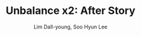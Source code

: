 --- 
slug: "unbalance-x2-after-story"
title: "Unbalance x2: After Story"
publishdate: "2018-12-15"
src: "https://365manga.net/manga/unbalance-x2-after-story"
author: "Lim Dall-young, Soo Hyun Lee"
image: "https://data.365manga.net/images/thumbnails/32767-unbalance-x2-after-story.jpg"
tags: ["Adult","Comedy","Drama","Ecchi","School life","Seinen"]
chapters: ["Chapter 28: A Short Vacation (2) ","Chapter 27: A Short Vacation ","Chapter 26: Nah Hae-young's Position (2) ","Chapter 25: Nah Hae-young's Position ","Chapter 24 ","Chapter 23: That's What I Like About You ","Chapter 22: The Scenery In Front Of Them ","Chapter 21: Hae-young's Heart ","Chapter 20 ","Chapter 19: Please Become My Girlfriend! ","Chapter 18: Seonsaeng-nim's Heart ","Chapter 17: Show Them To Me ","Chapter 16: I Promise ","Chapter 15 ","Chapter 14 ","Chapter 13 ","Chapter 12 ","Chapter 11 ","Chapter 10 ","Chapter 9 ","Chapter 8 ","Chapter 7 ","Chapter 6 ","Chapter 5 ","Chapter 4 ","Chapter 3 ","Chapter 2 ","Chapter 1"]
chapterlinks: ["https://365manga.net/unbalance-x2-after-story/chapter-28.html","https://365manga.net/unbalance-x2-after-story/chapter-27.html","https://365manga.net/unbalance-x2-after-story/chapter-26.html","https://365manga.net/unbalance-x2-after-story/chapter-25.html","https://365manga.net/unbalance-x2-after-story/chapter-24.html","https://365manga.net/unbalance-x2-after-story/chapter-23.html","https://365manga.net/unbalance-x2-after-story/chapter-22.html","https://365manga.net/unbalance-x2-after-story/chapter-21.html","https://365manga.net/unbalance-x2-after-story/chapter-20.html","https://365manga.net/unbalance-x2-after-story/chapter-19.html","https://365manga.net/unbalance-x2-after-story/chapter-18.html","https://365manga.net/unbalance-x2-after-story/chapter-17.html","https://365manga.net/unbalance-x2-after-story/chapter-16.html","https://365manga.net/unbalance-x2-after-story/chapter-15.html","https://365manga.net/unbalance-x2-after-story/chapter-14.html","https://365manga.net/unbalance-x2-after-story/chapter-13.html","https://365manga.net/unbalance-x2-after-story/chapter-12.html","https://365manga.net/unbalance-x2-after-story/chapter-11.html","https://365manga.net/unbalance-x2-after-story/chapter-10.html","https://365manga.net/unbalance-x2-after-story/chapter-9.html","https://365manga.net/unbalance-x2-after-story/chapter-8.html","https://365manga.net/unbalance-x2-after-story/chapter-7.html","https://365manga.net/unbalance-x2-after-story/chapter-6.html","https://365manga.net/unbalance-x2-after-story/chapter-5.html","https://365manga.net/unbalance-x2-after-story/chapter-4.html","https://365manga.net/unbalance-x2-after-story/chapter-3.html","https://365manga.net/unbalance-x2-after-story/chapter-2.html","https://365manga.net/unbalance-x2-after-story/chapter-1.html"]
description: "Sequel to “Unbalance x2”. 25-year-old Nah Hae-Young is a high school teacher. She’s pretty popular and well-received by her students, but she has one huge secret… She’s actually in a relationship with one of her students, Myung Jin-Ho! This is her story of trying to navigate her life without allowing too many stirrups from her young lustful boyfriend!"
---